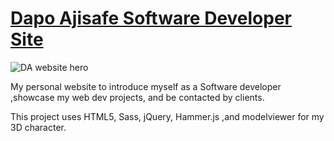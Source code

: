 # [Dapo Ajisafe Software Developer Site](https://www.dapoajisafe.com/)

<img src="https://i.ibb.co/5MJ6JkD/header.png" alt="DA website hero" title="DA website hero">

My personal website to introduce myself as a Software developer ,showcase my web dev projects, and be contacted by clients.

This project uses HTML5, Sass, jQuery, Hammer.js ,and modelviewer for my 3D character.


